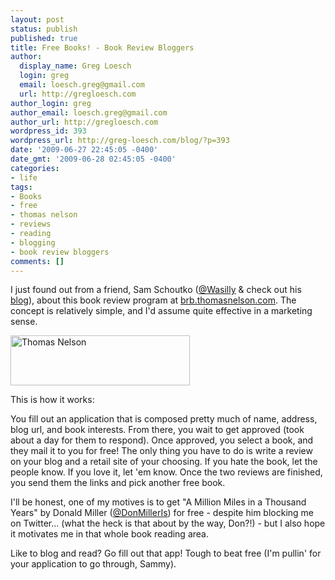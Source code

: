 ```yaml
---
layout: post
status: publish
published: true
title: Free Books! - Book Review Bloggers
author:
  display_name: Greg Loesch
  login: greg
  email: loesch.greg@gmail.com
  url: http://gregloesch.com
author_login: greg
author_email: loesch.greg@gmail.com
author_url: http://gregloesch.com
wordpress_id: 393
wordpress_url: http://greg-loesch.com/blog/?p=393
date: '2009-06-27 22:45:05 -0400'
date_gmt: '2009-06-28 02:45:05 -0400'
categories:
- life
tags:
- Books
- free
- thomas nelson
- reviews
- reading
- blogging
- book review bloggers
comments: []
---
```

<p style="text-align: left;">I just found out from a friend, Sam Schoutko (<a title="Wasilly - Twitter - Sam Schoutko" href="http://twitter.com/wasilly">@Wasilly</a> &amp; check out his <a title="Sam Schoutko - Blog" href="http://ahiashere.wordpress.com">blog</a>), about this book review program at <a href="http://brb.thomasnelson.com">brb.thomasnelson.com</a>. The concept is relatively simple, and I'd assume quite effective in a marketing sense.</p>
<p><a title="Thomas Nelson" href="http://brb.thomasnelson.com"><img class="alignleft" src="http://farm4.static.flickr.com/3392/3666295561_f7e32c8b7f.jpg" alt="Thomas Nelson" width="287" height="80" /></a></p>
<p style="text-align: left;">This is how it works:</p>
<p style="text-align: left;">You fill out an application that is composed pretty much of name, address, blog url, and book interests. From there, you wait to get approved (took about a day for them to respond). Once approved, you select a book, and they mail it to you for free! The only thing you have to do is write a review on your blog and a retail site of your choosing. If you hate the book, let the people know. If you love it, let 'em know. Once the two reviews are finished, you send them the links and pick another free book.</p>
<p style="text-align: left;">I'll be honest, one of my motives is to get "A Million Miles in a Thousand Years" by Donald Miller (<a title="Don Miller - Twitter" href="http://twitter.com/donmilleris">@DonMillerIs</a>) for free - despite him blocking me on Twitter... (what the heck is that about by the way, Don?!) - but I also hope it motivates me in that whole book reading area.</p>
<p style="text-align: left;">Like to blog and read? Go fill out that app! Tough to beat free (I'm pullin' for your application to go through, Sammy).</p>
